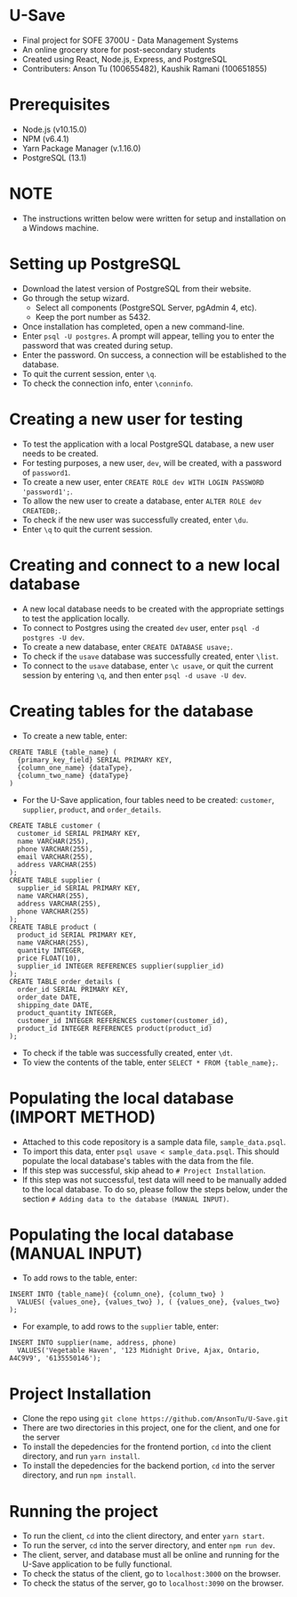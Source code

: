 # U-Save

- Final project for SOFE 3700U - Data Management Systems
- An online grocery store for post-secondary students
- Created using React, Node.js, Express, and PostgreSQL
- Contributers: Anson Tu (100655482), Kaushik Ramani (100651855)

# Prerequisites

- Node.js (v10.15.0)
- NPM (v6.4.1)
- Yarn Package Manager (v.1.16.0)
- PostgreSQL (13.1)

# NOTE

- The instructions written below were written for setup and installation on a Windows machine.

# Setting up PostgreSQL

- Download the latest version of PostgreSQL from their website.
- Go through the setup wizard.
  - Select all components (PostgreSQL Server, pgAdmin 4, etc).
  - Keep the port number as 5432.
- Once installation has completed, open a new command-line.
- Enter `psql -U postgres`. A prompt will appear, telling you to enter the password that was created during setup.
- Enter the password. On success, a connection will be established to the database.
- To quit the current session, enter `\q`.
- To check the connection info, enter `\conninfo`.

# Creating a new user for testing

- To test the application with a local PostgreSQL database, a new user needs to be created.
- For testing purposes, a new user, `dev`, will be created, with a password of `password1`.
- To create a new user, enter `CREATE ROLE dev WITH LOGIN PASSWORD 'password1';`.
- To allow the new user to create a database, enter `ALTER ROLE dev CREATEDB;`.
- To check if the new user was successfully created, enter `\du`.
- Enter `\q` to quit the current session.

# Creating and connect to a new local database

- A new local database needs to be created with the appropriate settings to test the application locally.
- To connect to Postgres using the created `dev` user, enter `psql -d postgres -U dev`.
- To create a new database, enter `CREATE DATABASE usave;`.
- To check if the `usave` database was successfully created, enter `\list`.
- To connect to the `usave` database, enter `\c usave`, or quit the current session by entering `\q`, and then enter `psql -d usave -U dev`.

# Creating tables for the database

- To create a new table, enter:

```
CREATE TABLE {table_name} (
  {primary_key_field} SERIAL PRIMARY KEY,
  {column_one_name} {dataType},
  {column_two_name} {dataType}
)
```

- For the U-Save application, four tables need to be created: `customer`, `supplier`, `product`, and `order_details`.

```
CREATE TABLE customer (
  customer_id SERIAL PRIMARY KEY,
  name VARCHAR(255),
  phone VARCHAR(255),
  email VARCHAR(255),
  address VARCHAR(255)
);
CREATE TABLE supplier (
  supplier_id SERIAL PRIMARY KEY,
  name VARCHAR(255),
  address VARCHAR(255),
  phone VARCHAR(255)
);
CREATE TABLE product (
  product_id SERIAL PRIMARY KEY,
  name VARCHAR(255),
  quantity INTEGER,
  price FLOAT(10),
  supplier_id INTEGER REFERENCES supplier(supplier_id)
);
CREATE TABLE order_details (
  order_id SERIAL PRIMARY KEY,
  order_date DATE,
  shipping_date DATE,
  product_quantity INTEGER,
  customer_id INTEGER REFERENCES customer(customer_id),
  product_id INTEGER REFERENCES product(product_id)
);
```

- To check if the table was successfully created, enter `\dt`.
- To view the contents of the table, enter `SELECT * FROM {table_name};`.

# Populating the local database (IMPORT METHOD)

- Attached to this code repository is a sample data file, `sample_data.psql`. 
- To import this data, enter `psql usave < sample_data.psql`. This should populate the local database's tables with the data from the file.
- If this step was successful, skip ahead to `# Project Installation`.
- If this step was not successful, test data will need to be manually added to the local database. To do so, please follow the steps below, under the section `# Adding data to the database (MANUAL INPUT)`.

# Populating the local database (MANUAL INPUT)

- To add rows to the table, enter:

```
INSERT INTO {table_name}( {column_one}, {column_two} )
  VALUES( {values_one}, {values_two} ), ( {values_one}, {values_two} );
```

- For example, to add rows to the `supplier` table, enter:

```
INSERT INTO supplier(name, address, phone)
  VALUES('Vegetable Haven', '123 Midnight Drive, Ajax, Ontario, A4C9V9', '6135550146');
```

# Project Installation

- Clone the repo using `git clone https://github.com/AnsonTu/U-Save.git`
- There are two directories in this project, one for the client, and one for the server
- To install the depedencies for the frontend portion, `cd` into the client directory, and run `yarn install`.
- To install the depedencies for the backend portion, `cd` into the server directory, and run `npm install`.

# Running the project

- To run the client, `cd` into the client directory, and enter `yarn start`.
- To run the server, `cd` into the server directory, and enter `npm run dev`.
- The client, server, and database must all be online and running for the U-Save application to be fully functional.
- To check the status of the client, go to `localhost:3000` on the browser.
- To check the status of the server, go to `localhost:3090` on the browser.
